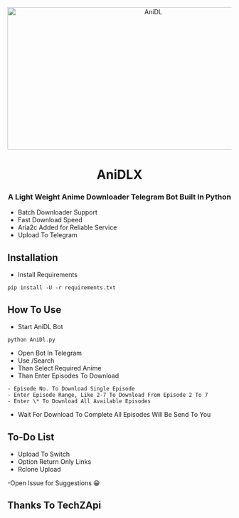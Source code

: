 <p align="center">
  <a href="https://github.com/MrxAravind/AniDLX">
    <img src="https://socialify.git.ci/TechShreyash/AniDL/image?description=1&font=Source%20Code%20Pro&forks=1&issues=1&pattern=Charlie%20Brown&pulls=1&stargazers=1&theme=Dark" alt="AniDL" width="640" height="320" /></a></p>
<h1 align="center">AniDLX</h1>
<h3 align="center">A Light Weight Anime Downloader Telegram Bot Built In Python</h3>

-   Batch Downloader Support
-   Fast Download Speed
-   Aria2c Added for Reliable Service
-   Upload To Telegram

## Installation

-   Install Requirements

```
pip install -U -r requirements.txt
```

## How To Use

-   Start AniDL Bot

```
python AniDl.py
```
-   Open Bot In Telegram
-   Use /Search <to Search Query>
-   Than Select Required Anime
-   Than Enter Episodes To Download

```
- Episode No. To Download Single Episode
- Enter Episode Range, Like 2-7 To Download From Episode 2 To 7
- Enter \* To Download All Available Episodes
```

-   Wait For Download To Complete All Episodes Will Be Send To You


## To-Do List 
- Upload To Switch
- Option Return Only Links
- Rclone Upload

-Open Issue for Suggestions 😁
## Thanks To TechZApi

